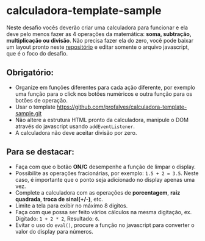 # calculadora-template-sample

Neste desafio vocês deverão criar uma calculadora para funcionar e ela deve pelo menos fazer as 4 operações da matemática: **soma, subtração, multiplicação ou divisão**. Não precisa fazer ela do zero, você pode baixar um layout pronto neste [repositório](https://github.com/profalves/calculadora-template-sample.git) e editar somente o arquivo javascript, que é o foco do desafio.

## Obrigatório:

- Organize em funções diferentes para cada ação diferente, por exemplo uma função para o click nos botões numéricos e outra função para os botões de operação.
- Usar o template https://github.com/profalves/calculadora-template-sample.git
- Não altere a estrutura HTML pronto da calculadora, manipule o DOM através do javascript usando `addEventListener`.
- A calculadora não deve aceitar divisão por zero.

## Para se destacar:

- Faça com que o botão **ON/C** desempenhe a função de limpar o display.
- Possibilite as operações fracionárias, por exemplo: `1.5 + 2 = 3.5`. Neste caso, é importante que o ponto seja adicionado no display apenas uma vez.
- Complete a calculadora com as operações de **porcentagem**, **raiz quadrada**, **troca de sinal(+/-)**, etc.
- Limite a tela para exibir no máximo 8 digitos.
- Faça com que possa ser feito vários cálculos na mesma digitação, ex. Digitado: `1 + 2 * 2`, Resultado: `6`.
- Evitar o uso do `eval()`, procure a função no javascript para converter o valor do display para números.
